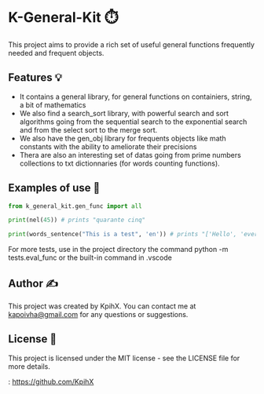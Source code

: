 # K-General-Kit ⏱️

This project aims to provide a rich set of useful general functions frequently needed and frequent objects.

## Features 💡

* It contains a general library, for general functions on containiers, string, a bit of mathematics
* We also find a search_sort library, with powerful search and sort algorithms going from the sequential search to the exponential search and from the select sort to the merge sort.
* We also have the gen_obj library for frequents objects like math constants with the ability to ameliorate their precisions
* Thera are also an interesting set of datas going from prime numbers collections to txt dictionnaries (for words counting functions).

## Examples of use 📝

```python
from k_general_kit.gen_func import all

print(nel(45)) # prints "quarante cinq"

print(words_sentence("This is a test", 'en')) # prints "['Hello', 'everyone']"


```

For more tests, use in the project directory the command python -m tests.eval_func or the built-in command in .vscode

## Author ✍️

This project was created by KpihX. You can contact me at kapoivha@gmail.com for any questions or suggestions.

## License 📄

This project is licensed under the MIT license - see the LICENSE file for more details.

: https://github.com/KpihX
